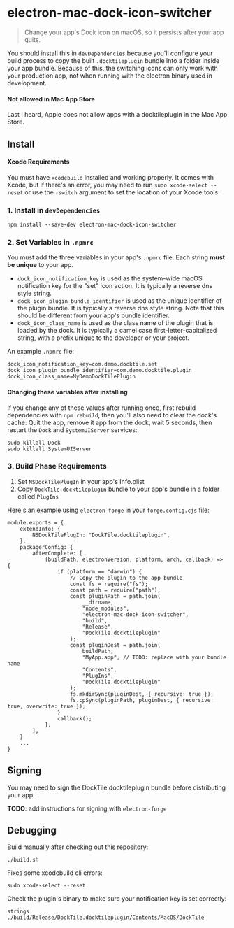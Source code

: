 # electron-mac-dock-icon-switcher

> Change your app's Dock icon on macOS, so it persists after your app quits.

You should install this in `devDependencies` because you'll configure your build process to copy the built `.docktileplugin` bundle into a folder inside your app bundle. Because of this, the switching icons can only work with your production app, not when running with the electron binary used in development.

#### Not allowed in Mac App Store

Last I heard, Apple does not allow apps with a docktileplugin in the Mac App Store.

## Install

#### Xcode Requirements

You must have `xcodebuild` installed and working properly. It comes with Xcode, but if there's an error, you may need to run `sudo xcode-select --reset` or use the `-switch` argument to set the location of your Xcode tools.

### 1. Install in `devDependencies`

    npm install --save-dev electron-mac-dock-icon-switcher

### 2. Set Variables in `.npmrc`

You must add the three variables in your app's `.npmrc` file. Each string **must be unique** to your app.

- `dock_icon_notification_key` is used as the system-wide macOS notification key for the "set" icon action. It is typically a reverse dns style string.
- `dock_icon_plugin_bundle_identifier` is used as the unique identifier of the plugin bundle. It is typically a reverse dns style string. Note that this should be different from your app's bundle identifier.
- `dock_icon_class_name` is used as the class name of the plugin that is loaded by the dock. It is typically a camel case first-letter-capitalized string, with a prefix unique to the developer or your project.

An example `.npmrc` file:

    dock_icon_notification_key=com.demo.docktile.set
    dock_icon_plugin_bundle_identifier=com.demo.docktile.plugin
    dock_icon_class_name=MyDemoDockTilePlugin

#### Changing these variables after installing

If you change any of these values after running once, first rebuild dependencies with `npm rebuild`, then you'll also need to clear the dock's cache: Quit the app, remove it app from the dock, wait 5 seconds, then restart the `Dock` and `SystemUIServer` services:

    sudo killall Dock
    sudo killall SystemUIServer

### 3. Build Phase Requirements

1. Set `NSDockTilePlugIn` in your app's Info.plist
2. Copy `DockTile.docktileplugin` bundle to your app's bundle in a folder called `PlugIns`

Here's an example using `electron-forge` in your `forge.config.cjs` file:

    module.exports = {
    	extendInfo: {
    		NSDockTilePlugIn: "DockTile.docktileplugin",
    	},
    	packagerConfig: {
    		afterComplete: [
    			(buildPath, electronVersion, platform, arch, callback) => {
    				if (platform == "darwin") {
    					// Copy the plugin to the app bundle
    					const fs = require("fs");
    					const path = require("path");
    					const pluginPath = path.join(
    						__dirname,
    						"node_modules",
    						"electron-mac-dock-icon-switcher",
    						"build",
    						"Release",
    						"DockTile.docktileplugin"
    					);
    					const pluginDest = path.join(
    						buildPath,
    						"MyApp.app", // TODO: replace with your bundle name
    						"Contents",
    						"PlugIns",
    						"DockTile.docktileplugin"
    					);
    					fs.mkdirSync(pluginDest, { recursive: true });
    					fs.cpSync(pluginPath, pluginDest, { recursive: true, overwrite: true });
    				}
    				callback();
    			},
    		],
    	}
    	...
    }

## Signing

You may need to sign the DockTile.docktileplugin bundle before distributing your app.

**TODO**: add instructions for signing with `electron-forge`

## Debugging

Build manually after checking out this repository:

    ./build.sh

Fixes some xcodebuild cli errors:

    sudo xcode-select --reset

Check the plugin's binary to make sure your notification key is set correctly:

    strings ./build/Release/DockTile.docktileplugin/Contents/MacOS/DockTile
